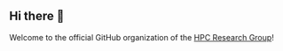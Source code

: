 ## Hi there 👋

Welcome to the official GitHub organization of the [HPC Research Group](http://hpc.ec.tuwien.ac.at/)!
